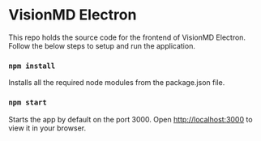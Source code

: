 # VisionMD Electron
This repo holds the source code for the frontend of VisionMD Electron.
Follow the below steps to setup and run the application.

### `npm install`

Installs all the required node modules from the package.json file.


### `npm start`

Starts the app by default on the port 3000.
Open [http://localhost:3000](http://localhost:3000) to view it in your browser.